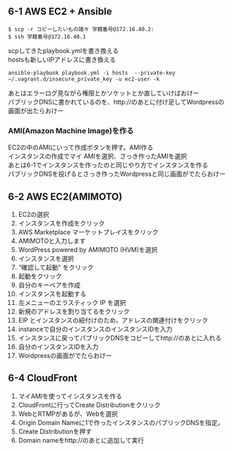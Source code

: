 

## 6-1 AWS EC2 + Ansible   

	$ scp -r コピーしたいもの諸々 学籍番号@172.16.40.2: 
	$ ssh 学籍番号@172.16.40.1  

scpしてきたplaybook.ymlを書き換える  
hostsも新しいIPアドレスに書き換える  

	ansible-playbook playbook.yml -i hosts  --private-key ~/.vagrant.d/insecure_private_key -u ec2-user -k

あとはエラーログ見ながら権限とかソケットとか直していけばおけー  
パブリックDNSに書かれているのを、http://のあとに付け足してWordpressの画面が出たらおけー  


### AMI(Amazon Machine Image)を作る

EC2の中のAMIにいって作成ボタンを押す。AMI作る  
インスタンスの作成でマイ AMIを選択、さっき作ったAMIを選択  
あとは6-1でインスタンスを作ったのと同じやり方でインスタンスを作る  
パブリックDNSを投げるとさっき作ったWordpressと同じ画面がでたらおけー  

## 6-2 AWS EC2(AMIMOTO)  
1. EC2の選択  
2. インスタンスを作成をクリック  
3. AWS Marketplace マーケットプレイスをクリック  
4. AMIMOTOと入力します  
5. WordPress powered by AMIMOTO (HVM)を選択  
6. インスタンスを選択  
7. “確認して起動” をクリック  
8. 起動をクリック  
9. 自分のキーペアを作成  
10. インスタンスを起動する  
11. 左メニューのエラスティック IP を選択  
12. 新規のアドレスを割り当てるをクリック  
13. EIP とインスタンスの紐付けのため，アドレスの関連付けをクリック  
14. instanceで自分のインスタンスのインスタンスIDを入力  
15. インスタンスに戻ってパブリックDNSをコピーしてhttp://のあとに入れる  
16. 自分のインスタンスIDを入力  
17. Wordpressの画面がでたらおけー  

## 6-4 CloudFront  
1. マイAMIを使ってインスタンスを作る  
2. CloudFrontに行ってCreate Distributionをクリック  
3. WebとRTMPがあるが、Webを選択  
4. Origin Domain Nameに1で作ったインスタンスのパブリックDNSを指定。  
5. Create Distributionを押す  
6. Domain nameをhttp://のあとに追加して実行  

